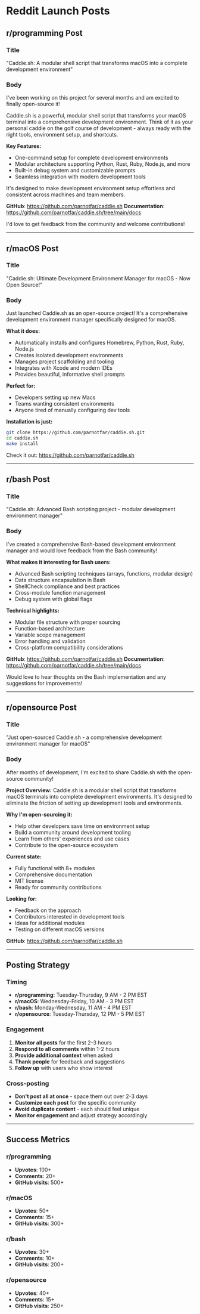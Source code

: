 # Reddit Launch Posts

## r/programming Post

### Title
"Caddie.sh: A modular shell script that transforms macOS into a complete development environment"

### Body
I've been working on this project for several months and am excited to finally open-source it!

Caddie.sh is a powerful, modular shell script that transforms your macOS terminal into a comprehensive development environment. Think of it as your personal caddie on the golf course of development - always ready with the right tools, environment setup, and shortcuts.

**Key Features:**
- One-command setup for complete development environments
- Modular architecture supporting Python, Rust, Ruby, Node.js, and more
- Built-in debug system and customizable prompts
- Seamless integration with modern development tools

It's designed to make development environment setup effortless and consistent across machines and team members.

**GitHub**: https://github.com/parnotfar/caddie.sh
**Documentation**: https://github.com/parnotfar/caddie.sh/tree/main/docs

I'd love to get feedback from the community and welcome contributions!

---

## r/macOS Post

### Title
"Caddie.sh: Ultimate Development Environment Manager for macOS - Now Open Source!"

### Body
Just launched Caddie.sh as an open-source project! It's a comprehensive development environment manager specifically designed for macOS.

**What it does:**
- Automatically installs and configures Homebrew, Python, Rust, Ruby, Node.js
- Creates isolated development environments
- Manages project scaffolding and tooling
- Integrates with Xcode and modern IDEs
- Provides beautiful, informative shell prompts

**Perfect for:**
- Developers setting up new Macs
- Teams wanting consistent environments
- Anyone tired of manually configuring dev tools

**Installation is just:**
```bash
git clone https://github.com/parnotfar/caddie.sh.git
cd caddie.sh
make install
```

Check it out: https://github.com/parnotfar/caddie.sh

---

## r/bash Post

### Title
"Caddie.sh: Advanced Bash scripting project - modular development environment manager"

### Body
I've created a comprehensive Bash-based development environment manager and would love feedback from the Bash community!

**What makes it interesting for Bash users:**
- Advanced Bash scripting techniques (arrays, functions, modular design)
- Data structure encapsulation in Bash
- ShellCheck compliance and best practices
- Cross-module function management
- Debug system with global flags

**Technical highlights:**
- Modular file structure with proper sourcing
- Function-based architecture
- Variable scope management
- Error handling and validation
- Cross-platform compatibility considerations

**GitHub**: https://github.com/parnotfar/caddie.sh
**Documentation**: https://github.com/parnotfar/caddie.sh/tree/main/docs

Would love to hear thoughts on the Bash implementation and any suggestions for improvements!

---

## r/opensource Post

### Title
"Just open-sourced Caddie.sh - a comprehensive development environment manager for macOS"

### Body
After months of development, I'm excited to share Caddie.sh with the open-source community!

**Project Overview:**
Caddie.sh is a modular shell script that transforms macOS terminals into complete development environments. It's designed to eliminate the friction of setting up development tools and environments.

**Why I'm open-sourcing it:**
- Help other developers save time on environment setup
- Build a community around development tooling
- Learn from others' experiences and use cases
- Contribute to the open-source ecosystem

**Current state:**
- Fully functional with 8+ modules
- Comprehensive documentation
- MIT license
- Ready for community contributions

**Looking for:**
- Feedback on the approach
- Contributors interested in development tools
- Ideas for additional modules
- Testing on different macOS versions

**GitHub**: https://github.com/parnotfar/caddie.sh

---

## Posting Strategy

### Timing
- **r/programming**: Tuesday-Thursday, 9 AM - 2 PM EST
- **r/macOS**: Wednesday-Friday, 10 AM - 3 PM EST
- **r/bash**: Monday-Wednesday, 11 AM - 4 PM EST
- **r/opensource**: Tuesday-Thursday, 12 PM - 5 PM EST

### Engagement
1. **Monitor all posts** for the first 2-3 hours
2. **Respond to all comments** within 1-2 hours
3. **Provide additional context** when asked
4. **Thank people** for feedback and suggestions
5. **Follow up** with users who show interest

### Cross-posting
- **Don't post all at once** - space them out over 2-3 days
- **Customize each post** for the specific community
- **Avoid duplicate content** - each should feel unique
- **Monitor engagement** and adjust strategy accordingly

---

## Success Metrics

### r/programming
- **Upvotes**: 100+
- **Comments**: 20+
- **GitHub visits**: 500+

### r/macOS
- **Upvotes**: 50+
- **Comments**: 15+
- **GitHub visits**: 300+

### r/bash
- **Upvotes**: 30+
- **Comments**: 10+
- **GitHub visits**: 200+

### r/opensource
- **Upvotes**: 40+
- **Comments**: 15+
- **GitHub visits**: 250+
